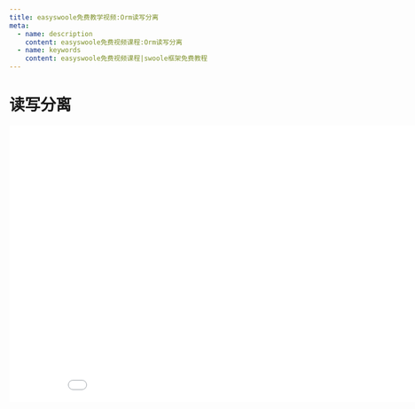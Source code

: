 ```yaml
---
title: easyswoole免费教学视频:Orm读写分离
meta:
  - name: description
    content: easyswoole免费视频课程:Orm读写分离
  - name: keywords
    content: easyswoole免费视频课程|swoole框架免费教程
---
```

# 读写分离
<div>
    <iframe id="videoFrame" src="//player.bilibili.com/player.html?bvid=BV1Sw411v7Wk" scrolling="no" border="0" frameborder="no" framespacing="0" allowfullscreen="true" width="900px" height="500px"></iframe>
</div>
